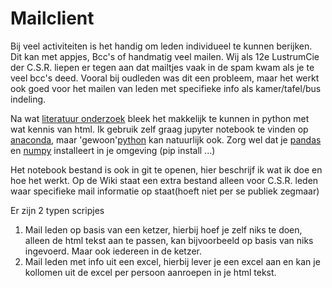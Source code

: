 # Mailclient
Bij veel activiteiten is het handig om leden individueel te kunnen berijken.
Dit kan met appjes, Bcc's of handmatig veel mailen.
Wij als 12e LustrumCie der C.S.R. liepen er tegen aan dat mailtjes vaak in de spam kwam als je te veel bcc's deed.
Vooral bij oudleden was dit een probleem, maar het werkt ook goed voor het mailen van leden met specifieke info als kamer/tafel/bus indeling. 

Na wat [literatuur onderzoek](https://realpython.com/python-send-email/) bleek het makkelijk te kunnen in python met wat kennis van html. 
Ik gebruik zelf graag jupyter notebook te vinden op [anaconda](https://www.anaconda.com/), maar 'gewoon'[python](https://www.python.org/downloads/) kan natuurlijk ook.
Zorg wel dat je [pandas](https://pandas.pydata.org/) en [numpy](https://pandas.pydata.org/) installeert in je omgeving (pip install ...)

Het notebook bestand is ook in git te openen, hier beschrijf ik wat ik doe en hoe het werkt.
Op de Wiki staat een extra bestand alleen voor C.S.R. leden waar specifieke mail informatie op staat(hoeft niet per se publiek zegmaar)

Er zijn 2 typen scripjes
1. Mail leden op basis van een ketzer, hierbij hoef je zelf niks te doen, alleen de html tekst aan te passen, kan bijvoorbeeld op basis van niks ingevoerd. Maar ook iedereen in de ketzer. 
2. Mail leden met info uit een excel, hierbij lever je een excel aan en kan je kollomen uit de excel per persoon aanroepen in je html tekst.
